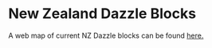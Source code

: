 # New Zealand Dazzle Blocks

A web map of current NZ Dazzle blocks can be found <a href="https://FruitionHB.github.io/Dazzle25/">here.</a>
